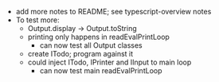 - add more notes to README; see typescript-overview notes
- To test more:
    - Output.display -> Output.toString
    - printing only happens in readEvalPrintLoop
        - can now test all Output classes
    - create ITodo; program against it
    - could inject ITodo, IPrinter and IInput to main loop
        - can now test main readEvalPrintLoop
